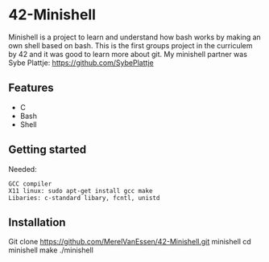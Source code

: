 # 42-Minishell

Minishell is a project to learn and understand how bash works by making an own shell based on bash.
This is the first groups project in the curriculem by 42 and it was good to learn more about git.
My minishell partner was Sybe Plattje: https://github.com/SybePlattje

## Features
- C
- Bash
- Shell

## Getting started
Needed:

    GCC compiler
    X11 linux: sudo apt-get install gcc make
    Libaries: c-standard libary, fcntl, unistd

## Installation
Git clone https://github.com/MerelVanEssen/42-Minishell.git minishell
cd minishell
make
./minishell
